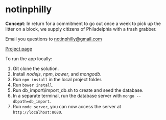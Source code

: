# notinphilly

**Concept**: In return for a commitment to go out once a week to pick up the litter on a block, we supply citizens of Philadelphia with a trash grabber.

Email you questions to notinphilly@gmail.com

[Project page](https://codeforphilly.org/projects/not_in_philly-2/)


To run the app locally:

1. Git clone the solution.
2. Install *nodejs*, *npm*, *bower*, and *mongodb*.
3. Run `npm install` in the local project folder.
4. Run `bower install`.
5. Run db_import\import_db.sh to create and seed the database. 
6. In a separate terminal, run the database server with `mongo --dbpath=db_import`.
7. Run `node server`, you can now access the server at `http://localhost:8080`.
